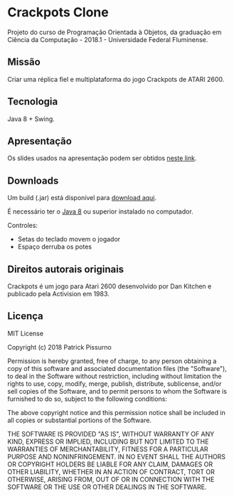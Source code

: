 # Crackpots Clone
Projeto do curso de Programação Orientada à Objetos, da graduação em Ciência da Computação - 2018.1 - Universidade Federal Fluminense.

## Missão
Criar uma réplica fiel e multiplataforma do jogo Crackpots de ATARI 2600.

## Tecnologia
Java 8 + Swing.

## Apresentação
Os slides usados na apresentação podem ser obtidos [neste link](https://docs.google.com/presentation/d/1LPzmywYGWJ9eLKClb0B7_DlWFg4oKnKqZXl4HA5ogQs/edit#slide=id.g3a330f784e_0_190).

## Downloads
Um build (.jar) está disponível para [download aqui](https://github.com/patrickpissurno/crackpots-clone/releases/download/untagged-5115b39cce2f388283af/crackpots-clone.jar).

É necessário ter o [Java 8](https://java.com/pt_BR/download/) ou superior instalado no computador.

Controles:
- Setas do teclado movem o jogador
- Espaço derruba os potes

## Direitos autorais originais
Crackpots é um jogo para Atari 2600 desenvolvido por Dan Kitchen e publicado pela Activision em 1983.

## Licença
MIT License

Copyright (c) 2018 Patrick Pissurno

Permission is hereby granted, free of charge, to any person obtaining a copy
of this software and associated documentation files (the "Software"), to deal
in the Software without restriction, including without limitation the rights
to use, copy, modify, merge, publish, distribute, sublicense, and/or sell
copies of the Software, and to permit persons to whom the Software is
furnished to do so, subject to the following conditions:

The above copyright notice and this permission notice shall be included in all
copies or substantial portions of the Software.

THE SOFTWARE IS PROVIDED "AS IS", WITHOUT WARRANTY OF ANY KIND, EXPRESS OR
IMPLIED, INCLUDING BUT NOT LIMITED TO THE WARRANTIES OF MERCHANTABILITY,
FITNESS FOR A PARTICULAR PURPOSE AND NONINFRINGEMENT. IN NO EVENT SHALL THE
AUTHORS OR COPYRIGHT HOLDERS BE LIABLE FOR ANY CLAIM, DAMAGES OR OTHER
LIABILITY, WHETHER IN AN ACTION OF CONTRACT, TORT OR OTHERWISE, ARISING FROM,
OUT OF OR IN CONNECTION WITH THE SOFTWARE OR THE USE OR OTHER DEALINGS IN THE
SOFTWARE.

